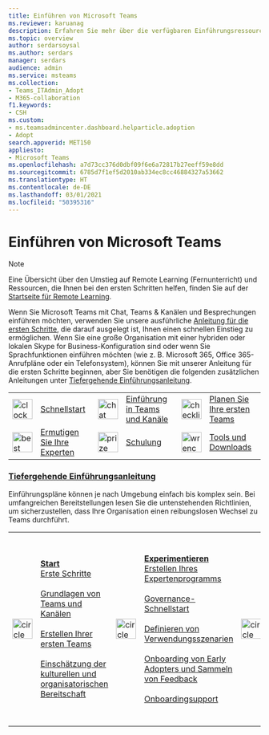 ```yaml
---
title: Einführen von Microsoft Teams
ms.reviewer: karuanag
description: Erfahren Sie mehr über die verfügbaren Einführungsressourcen, mit denen Sie Microsoft Teams in Ihrer Organisation planen und bereitstellen können.
ms.topic: overview
author: serdarsoysal
ms.author: serdars
manager: serdars
audience: admin
ms.service: msteams
ms.collection:
- Teams_ITAdmin_Adopt
- M365-collaboration
f1.keywords:
- CSH
ms.custom:
- ms.teamsadmincenter.dashboard.helparticle.adoption
- Adopt
search.appverid: MET150
appliesto:
- Microsoft Teams
ms.openlocfilehash: a7d73cc376d0dbf09f6e6a72817b27eeff59e8dd
ms.sourcegitcommit: 6785d7f1ef5d2010ab334ec8cc46884327a53662
ms.translationtype: HT
ms.contentlocale: de-DE
ms.lasthandoff: 03/01/2021
ms.locfileid: "50395316"
---
```

# <a name="adopt-microsoft-teams"></a>Einführen von Microsoft Teams

> [!NOTE]
> Eine Übersicht über den Umstieg auf Remote Learning (Fernunterricht) und Ressourcen, die Ihnen bei den ersten Schritten helfen, finden Sie auf der [Startseite für Remote Learning](https://www.microsoft.com/education/remote-learning).

Wenn Sie Microsoft Teams mit Chat, Teams & Kanälen und Besprechungen einführen möchten, verwenden Sie unsere ausführliche [Anleitung für die ersten Schritte](get-started-with-teams-quick-start.md), die darauf ausgelegt ist, Ihnen einen schnellen Einstieg zu ermöglichen. Wenn Sie eine große Organisation mit einer hybriden oder lokalen Skype for Business-Konfiguration sind oder wenn Sie Sprachfunktionen einführen möchten (wie z. B. Microsoft 365, Office 365-Anrufpläne oder ein Telefonsystem), können Sie mit unserer Anleitung für die ersten Schritte beginnen, aber Sie benötigen die folgenden zusätzlichen Anleitungen unter [Tiefergehende Einführungsanleitung](#deeper-adoption-guidance).

|               |               |               |               |               |               |
| :-------------| :-------------| :-------------| :-------------| :-------------| :-------------|
| <img src="https://docs.microsoft.com/office/media/icons/clock-teams.svg" alt="clock" width="40 px" height="40 px"> | [Schnellstart](/MicrosoftTeams/teams-adoption-quick-start-checklist) | <img src="https://docs.microsoft.com/office/media/icons/chat.svg" alt="chat bubbles" width="40 px" height="40 px"> | [Einführung in Teams und Kanäle](/MicrosoftTeams/teams-adoption-understand-teams-and-channels) | <img src="https://docs.microsoft.com/office/media/icons/task-checklist-planning-teams.svg" alt="checklist" width="40 px" height="40 px"> | [Planen Sie Ihre ersten Teams](/MicrosoftTeams/teams-adoption-your-first-teams) |
| <img src="https://docs.microsoft.com//office/media/icons/best-practices-teams.svg" alt="best practices" width="40 px" height="40 px"> | [Ermutigen Sie Ihre Experten](/MicrosoftTeams/teams-adoption-create-champions-program) | <img src="https://docs.microsoft.com/office/media/icons/education-tutorial-teams.svg" alt="prize ribbon" width="40 px" height="40 px"> | [Schulung](https://docs.microsoft.com/MicrosoftTeams/training-microsoft-teams-landing-page) | <img src="https://docs.microsoft.com/office/media/icons/toolbox.svg" alt="wrench" width="40 px" height="40 px"> | [Tools und Downloads](/microsoftteams/adopt-tools-and-downloads) |

### <a name="deeper-adoption-guidance"></a>[Tiefergehende Einführungsanleitung](#deeper-adoption-guidance)

Einführungspläne können je nach Umgebung einfach bis komplex sein. Bei umfangreichen Bereitstellungen lesen Sie die untenstehenden Richtlinien, um sicherzustellen, dass Ihre Organisation einen reibungslosen Wechsel zu Teams durchführt.

|               |               |               |               |               |               |
| :-------------| :-------------| :-------------| :-------------| :-------------| :-------------|
| <img src="https://docs.microsoft.com/office/media/icons/circle-number-1-teams.svg" alt="circle number one" width="40 px" height="40 px"> | **[Start](/MicrosoftTeams/teams-adoption-phase1)** <br/> [Erste Schritte](/MicrosoftTeams/teams-adoption-get-started) <br/><br/> [Grundlagen von Teams und Kanälen](/MicrosoftTeams/teams-adoption-understand-teams-and-channels) <br/><br/> [Erstellen Ihrer ersten Teams](/MicrosoftTeams/teams-adoption-your-first-teams) <br/><br/> [Einschätzung der kulturellen und organisatorischen Bereitschaft](/MicrosoftTeams/teams-adoption-assess-readiness) | <img src="https://docs.microsoft.com/office/media/icons/circle-number-2-teams.svg" alt="circle number 2" width="40 px" height="40 px"> | **[Experimentieren](/MicrosoftTeams/teams-adoption-phase2-experiment)** <br/> [Erstellen Ihres Expertenprogramms](/MicrosoftTeams/teams-adoption-create-champions-program) <br/><br/> [Governance-Schnellstart](/MicrosoftTeams/teams-adoption-governance-quick-start)<br/><br/> [Definieren von Verwendungsszenarien](/MicrosoftTeams/teams-adoption-define-usage-scenarios) <br/><br/> [Onboarding von Early Adopters und Sammeln von Feedback](/MicrosoftTeams/teams-adoption-onboard-early-adopters) <br/><br/> [Onboardingsupport](/MicrosoftTeams/teams-adoption-onboard-support) | <img src="https://docs.microsoft.com/office/media/icons/circle-number-3-teams.svg" alt="circle number 3" width="40 px" height="40 px"> | **[Skalieren](/MicrosoftTeams/teams-adoption-phase3-enable)** <br/> [Definieren von Ergebnissen und Erfolg](/MicrosoftTeams/teams-adoption-define-outcomes) <br/><br/> [Optimieren von Feedback und Berichterstellung](/MicrosoftTeams/teams-adoption-optimize-feedback-and-reporting) <br/><br/> [Fördern des Bewusstseins und Implementieren der Schulung](/MicrosoftTeams/teams-adoption-drive-awareness) <br/><br/> [Planen von Überprüfungen der Dienstintegrität](/MicrosoftTeams/teams-adoption-schedule-service-health-reviews) |
